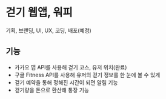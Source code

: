 # 걷기 웹앱, 워피
기획, 브랜딩, UI, UX, 코딩, 배포(예정)

## 기능

- 카카오 맵 API를 사용해 걷기 코스, 유저 위치(완료)
- 구글 Fitness API를 사용해 유저의 걷기 정보를 한 눈에 볼 수 있게
- 걷기 예약을 통해 정해진 시간이 되면 알림 기능
- 걷기량을 돈으로 환산해 통장 기능
